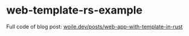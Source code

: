 # web-template-rs-example

Full code of blog post: [woile.dev/posts/web-app-with-template-in-rust](https://woile.dev/posts/web-app-with-template-in-rust/)